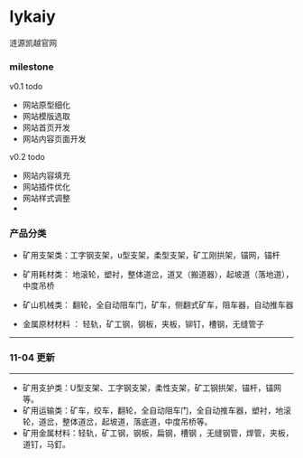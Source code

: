 lykaiy
======

涟源凯越官网

### milestone

v0.1 todo

* 网站原型细化
* 网站模版选取
* 网站首页开发
* 网站内容页面开发

v0.2 todo

* 网站内容填充
* 网站插件优化
* 网站样式调整
* 

### 产品分类

* 矿用支架类：工字钢支架，u型支架，柔型支架，矿工刚拱架，锚网，锚杆

* 矿用耗材类： 地滚轮，塑衬，整体道岔，道叉（搬道器），起坡道（落地道），中度吊桥

* 矿山机械类： 翻轮，全自动阻车门，矿车，侧翻式矿车，阻车器，自动推车器

* 金属原材材料 ： 轻轨，矿工钢，钢板，夹板，铆钉，槽钢，无缝管子
 
----
### 11-04 更新
----

* 矿用支护类：U型支架、工字钢支架，柔性支架，矿工钢拱架，锚杆，锚网等。
* 矿用运输类：矿车，绞车，翻轮，全自动阻车门，全自动推车器，塑衬，地滚轮，道岔，整体道岔，起坡道，落底道，中度吊桥等。
* 矿用金属材料：轻轨，矿工钢，钢板，扁钢，槽钢 ，无缝钢管，焊管，夹板，道钉，马釘。
